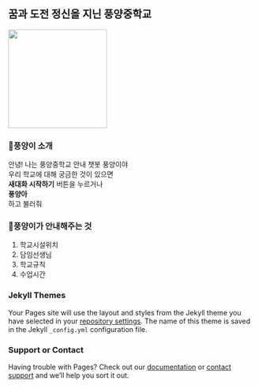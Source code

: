 ## 꿈과 도전 정신을 지닌 풍양중학교 

<img src="https://user-images.githubusercontent.com/80456991/120890550-7483d180-c63e-11eb-886f-3d4f0ab2c986.png" width=200 height=200>    

### 🧩풍양이 소개

안녕! 나는 풍양중학교 안내 챗봇 풍양이야  
우리 학교에 대해 궁금한 것이 있으면  
**새대화 시작하기** 버튼을 누르거나  
**풍양아**  
하고 불러줘  

### 🧩풍양이가 안내해주는 것
1. 학교시설위치
2. 담임선생님
3. 학교규칙
4. 수업시간



### Jekyll Themes

Your Pages site will use the layout and styles from the Jekyll theme you have selected in your [repository settings](https://github.com/choims8987/pungyang/settings/pages). The name of this theme is saved in the Jekyll `_config.yml` configuration file.

### Support or Contact

Having trouble with Pages? Check out our [documentation](https://docs.github.com/categories/github-pages-basics/) or [contact support](https://support.github.com/contact) and we’ll help you sort it out.

